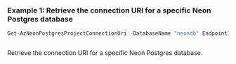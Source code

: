 ### Example 1: Retrieve the connection URI for a specific Neon Postgres database

```powershell
Get-AzNeonPostgresProjectConnectionUri -DatabaseName "neondb" EndpointId "ep-bird-a82olmcu" -RoleName "owner" -BranchId "br-damp-bird-a82olmcu" -ProjectName "dawn-breeze-86932056" -OrganizationName "NeonDemoOrgPS1" -ResourceGroupName "neonrg" -SubscriptionId "00000000-0000-0000-0000-000000000000"
```

```output
```

Retrieve the connection URI for a specific Neon Postgres database.